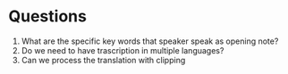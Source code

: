 # Questions
1. What are the specific key words that speaker speak as opening note?
2. Do we need to have trascription in multiple languages?
3. Can we process the translation with clipping
